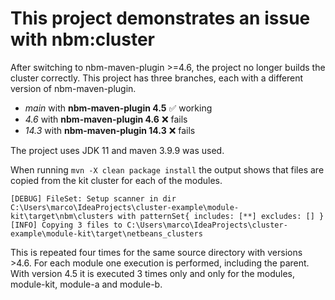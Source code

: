 # This project demonstrates an issue with nbm:cluster

After switching to nbm-maven-plugin >=4.6, the project no longer builds the cluster correctly.
This project has three branches, each with a different version of nbm-maven-plugin.

- *main* with **nbm-maven-plugin 4.5** ✅ working
- *4.6* with **nbm-maven-plugin 4.6** ❌ fails
- *14.3* with **nbm-maven-plugin 14.3** ❌ fails

The project uses JDK 11 and maven 3.9.9 was used.

When running `mvn -X clean package install` the output shows that files are copied from the kit cluster for each of the
modules.

`[DEBUG] FileSet: Setup scanner in dir C:\Users\marco\IdeaProjects\cluster-example\module-kit\target\nbm\clusters with patternSet{ includes: [**] excludes: [] }
[INFO] Copying 3 files to C:\Users\marco\IdeaProjects\cluster-example\module-kit\target\netbeans_clusters`

This is repeated four times for the same source directory with versions >4.6. For each module one execution is performed, including the parent. With
version 4.5 it is executed 3 times only and only for the modules, module-kit, module-a and module-b. 